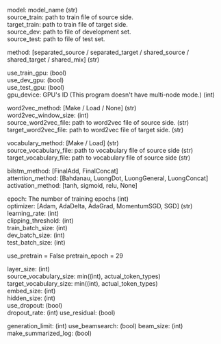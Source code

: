 model: model_name (str)  
source_train: path to train file of source side.  
target_train: path to train file of target side.  
source_dev: path to file of development set.  
source_test: path to file of test set.

method: [separated_source / separated_target / shared_source / shared_target / shared_mix] (str)

use_train_gpu: (bool)  
use_dev_gpu: (bool)  
use_test_gpu: (bool)  
gpu_device: GPU's ID (This program doesn't have multi-node mode.) (int)  

word2vec_method: [Make / Load / None] (str)  
word2vec_window_size: (int)  
source_word2vec_file: path to word2vec file of source side. (str)  
target_word2vec_file: path to word2vec file of target side. (str)  

vocabulary_method: [Make / Load] (str)  
source_vocabulary_file: path to vocabulary file of source side (str)  
target_vocabulary_file: path to vocabulary file of source side (str)  

bilstm_method: [FinalAdd, FinalConcat]  
attention_method: [Bahdanau, LuongDot, LuongGeneral, LuongConcat]
activation_method: [tanh, sigmoid, relu, None]

epoch: The number of training epochs (int)  
optimizer: [Adam, AdaDelta, AdaGrad, MomentumSGD, SGD] (str)  
learning_rate: (int)  
clipping_threshold: (int)  
train_batch_size: (int)  
dev_batch_size: (int)  
test_batch_size: (int)  

use_pretrain = False
pretrain_epoch = 29

layer_size: (int)  
source_vocabulary_size: min((int), actual_token_types)  
target_vocabulary_size: min((int), actual_token_types)  
embed_size: (int)  
hidden_size: (int)  
use_dropout: (bool)  
dropout_rate: (int)
use_residual: (bool)

generation_limit: (int)
use_beamsearch: (bool)
beam_size: (int)
make_summarized_log: (bool) 
